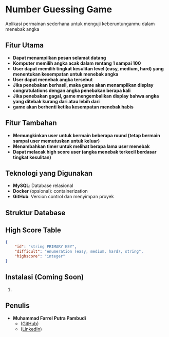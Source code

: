 # Number Guessing Game
Aplikasi permainan sederhana untuk menguji keberuntunganmu dalam menebak angka

## Fitur Utama
- **Dapat menampilkan pesan selamat datang**
- **Komputer memilih angka acak dalam rentang 1 sampai 100**
- **User dapat memilih tingkat kesulitan level (easy, medium, hard) yang menentukan kesempatan untuk menebak angka**
- **User dapat menebak angka tersebut**
- **Jika penebakan berhasil, maka game akan menampilkan display congratulations dengan angka penebakan berapa kali**
- **Jika penebakan gagal, game mengembalikan display bahwa angka yang ditebak kurang dari atau lebih dari**
- **game akan berhenti ketika kesempatan menebak habis**

## Fitur Tambahan
- **Memungkinkan user untuk bermain beberapa round (tetap bermain sampai user memutuskan untuk keluar)**
- **Menambahkan timer untuk melihat berapa lama user menebak**
- **Dapat melacak high score user (angka menebak terkecil berdasar tingkat kesulitan)**

## Teknologi yang Digunakan
- **MySQL**: Database relasional
- **Docker** (opsional): containerization 
- **GitHub**: Version control dan menyimpan proyek

## Struktur Database
## High Score Table
```json
{
    "id": "string PRIMARY KEY",
    "difficult": "enumeration (easy, medium, hard), string",
    "highscore": "integer"
}
```

## Instalasi (Coming Soon)
1. 

## Penulis
- **Muhammad Farrel Putra Pambudi**
    - ([GitHub](https://github.com/MuhammadFarrel4148))
    - ([LinkedIn](https://www.linkedin.com/in/farrelputrapambudi))
